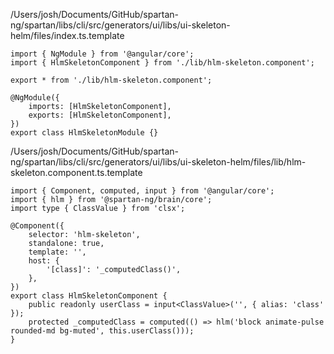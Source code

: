 /Users/josh/Documents/GitHub/spartan-ng/spartan/libs/cli/src/generators/ui/libs/ui-skeleton-helm/files/index.ts.template
```
import { NgModule } from '@angular/core';
import { HlmSkeletonComponent } from './lib/hlm-skeleton.component';

export * from './lib/hlm-skeleton.component';

@NgModule({
	imports: [HlmSkeletonComponent],
	exports: [HlmSkeletonComponent],
})
export class HlmSkeletonModule {}

```
/Users/josh/Documents/GitHub/spartan-ng/spartan/libs/cli/src/generators/ui/libs/ui-skeleton-helm/files/lib/hlm-skeleton.component.ts.template
```
import { Component, computed, input } from '@angular/core';
import { hlm } from '@spartan-ng/brain/core';
import type { ClassValue } from 'clsx';

@Component({
	selector: 'hlm-skeleton',
	standalone: true,
	template: '',
	host: {
		'[class]': '_computedClass()',
	},
})
export class HlmSkeletonComponent {
	public readonly userClass = input<ClassValue>('', { alias: 'class' });
	protected _computedClass = computed(() => hlm('block animate-pulse rounded-md bg-muted', this.userClass()));
}

```
